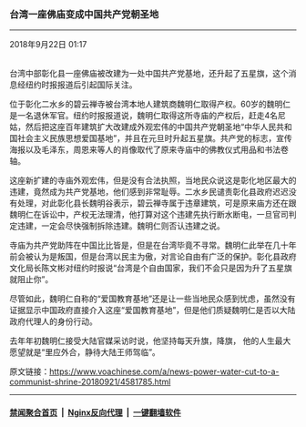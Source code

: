 ### 台湾一座佛庙变成中国共产党朝圣地
------------------------

<div class="published">
 <span class="date" title="中国时间">
  <time datetime="2018-09-22T01:17:22+08:00">
   2018年9月22日 01:17
  </time>
 </span>
</div>
<br/>
<div class="wsw">
 <p>
  台湾中部彰化县一座佛庙被改建为一处中国共产党基地，还升起了五星旗，这个消息经纽约时报报道后引起国际关注。
 </p>
 <p>
  位于彰化二水乡的碧云禅寺被台湾本地人建筑商魏明仁取得产权。60岁的魏明仁是一名退休军官。纽约时报报道说，魏明仁取得这所寺庙的产权后，赶走4名尼姑，然后把这座百年建筑扩大改建成外观宏伟的中国共产党朝圣地“中华人民共和国社会主义民族思想爱国基地”，并且在元旦时升起五星旗。共产党的标志，宣传海报以及毛泽东，周恩来等人的肖像取代了原来寺庙中的佛教仪式用品和书法卷轴。
 </p>
 <p>
  这座新扩建的寺庙外观宏伟，但是没有合法执照，当地民众说这是彰化地区最大的违建，竟然成为共产党基地，他们感到非常耻辱。二水乡民谴责彰化县政府迟迟没有处理，对此彰化县长魏明谷表示，碧云禅寺属于违章建筑，可是原来庙方还在跟魏明仁在诉讼中，产权无法理清，他打算对这个违建先执行断水断电，一旦官司判定违建，一定会尽快强制拆除违建。魏明仁则否认违建之说。
 </p>
 <div>
  <p>
   寺庙为共产党助阵在中国比比皆是，但是在台湾毕竟不寻常。魏明仁此举在几十年前会被认为是叛国，但是台湾以民主为傲，对言论自由有广泛的保护。彰化县政府文化局长陈文彬对纽约时报说“台湾是个自由国家，我们不会只是因为升了五星旗就阻止你”。
  </p>
  <p>
   尽管如此，魏明仁自称的“爱国教育基地”还是让一些当地民众感到忧虑，虽然没有证据显示中国政府直接介入这座“爱国教育基地”，但是他们质疑魏明仁是否以大陆政府代理人的身份行动。
  </p>
 </div>
 <p>
  去年年初魏明仁接受大陆官媒采访时说，他坚持每天升旗，降旗， 他的人生最大愿望就是“里应外合，静待大陆王师驾临”。
 </p>
</div>

原文链接：https://www.voachinese.com/a/news-power-water-cut-to-a-communist-shrine-20180921/4581785.html


------------------------
#### [禁闻聚合首页](https://github.com/gfw-breaker/banned-news/blob/master/README.md) &nbsp;|&nbsp; [Nginx反向代理](https://github.com/gfw-breaker/open-proxy/blob/master/README.md) &nbsp;|&nbsp;  [一键翻墙软件](https://github.com/gfw-breaker/nogfw/blob/master/README.md)